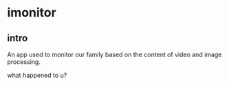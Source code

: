 # imonitor
## intro
 An app used to monitor our family based on the content of video and image processing.

what happened to u?
